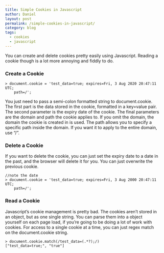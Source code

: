 ```yaml
---
title: Simple Cookies in Javascript
author: Daniel
layout: post
permalink: /simple-cookies-in-javascript/
category: blog
tags:
  - cookies
  - javascript
---
```

You can create and delete cookies pretty easily using Javascript. Reading a cookie though is a lot more annoying and fiddly to do. 

### Create a Cookie

    > document.cookie = 'test_data=true; expires=Fri, 3 Aug 2020 20:47:11 UTC;
        path=/';

You just need to pass a semi-colon formatted string to document.cookie. The first part is the data stored in the cookie, formatted in a key=value pair. The second parameter is the expiry date of the cookie. The final parameters are the domain and path the cookie applies to. If you omit the domain, the domain the cookie is created in is used. The path allows you to specify a specific path inside the domain. If you want it to apply to the entire domain, use &#8220;/&#8221;. 

### Delete a Cookie

If you want to delete the cookie, you can just set the expiry date to a date in the past, and the browser will delete it for you. You can just overwrite the previous cookie. 

    //note the date
    > document.cookie = 'test_data=true; expires=Fri, 3 Aug 2000 20:47:11 UTC;
        path=/';

### Read a Cookie

Javascript&#8217;s cookie management is pretty bad. The cookies aren&#8217;t stored in an object, but as one single string. You can parse them into a object yourself on each page load, if you&#8217;re going to be doing a lot of work with cookies. For access to a single cookie at a time, you can just regex match on the document.cookie string. 

    > document.cookie.match(/test_data=(.*?);/)
    ["test_data=true;", "true"]
